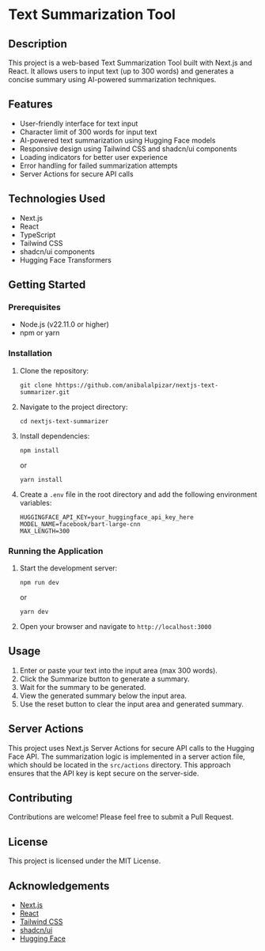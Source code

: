 # Text Summarization Tool

## Description

This project is a web-based Text Summarization Tool built with Next.js and React. It allows users to input text (up to 300 words) and generates a concise summary using AI-powered summarization techniques.

## Features

- User-friendly interface for text input
- Character limit of 300 words for input text
- AI-powered text summarization using Hugging Face models
- Responsive design using Tailwind CSS and shadcn/ui components
- Loading indicators for better user experience
- Error handling for failed summarization attempts
- Server Actions for secure API calls

## Technologies Used

- Next.js
- React
- TypeScript
- Tailwind CSS
- shadcn/ui components
- Hugging Face Transformers

## Getting Started

### Prerequisites

- Node.js (v22.11.0 or higher)
- npm or yarn

### Installation

1. Clone the repository:

   ```
   git clone hhttps://github.com/anibalalpizar/nextjs-text-summarizer.git
   ```

2. Navigate to the project directory:

   ```
   cd nextjs-text-summarizer
   ```

3. Install dependencies:

   ```
   npm install
   ```

   or

   ```
   yarn install
   ```

4. Create a `.env` file in the root directory and add the following environment variables:
   ```
   HUGGINGFACE_API_KEY=your_huggingface_api_key_here
   MODEL_NAME=facebook/bart-large-cnn
   MAX_LENGTH=300
   ```

### Running the Application

1. Start the development server:

   ```
   npm run dev
   ```

   or

   ```
   yarn dev
   ```

2. Open your browser and navigate to `http://localhost:3000`

## Usage

1. Enter or paste your text into the input area (max 300 words).
2. Click the Summarize button to generate a summary.
3. Wait for the summary to be generated.
4. View the generated summary below the input area.
5. Use the reset button to clear the input area and generated summary.

## Server Actions

This project uses Next.js Server Actions for secure API calls to the Hugging Face API. The summarization logic is implemented in a server action file, which should be located in the `src/actions` directory. This approach ensures that the API key is kept secure on the server-side.

## Contributing

Contributions are welcome! Please feel free to submit a Pull Request.

## License

This project is licensed under the MIT License.

## Acknowledgements

- [Next.js](https://nextjs.org/)
- [React](https://reactjs.org/)
- [Tailwind CSS](https://tailwindcss.com/)
- [shadcn/ui](https://ui.shadcn.com/)
- [Hugging Face](https://huggingface.co/)
